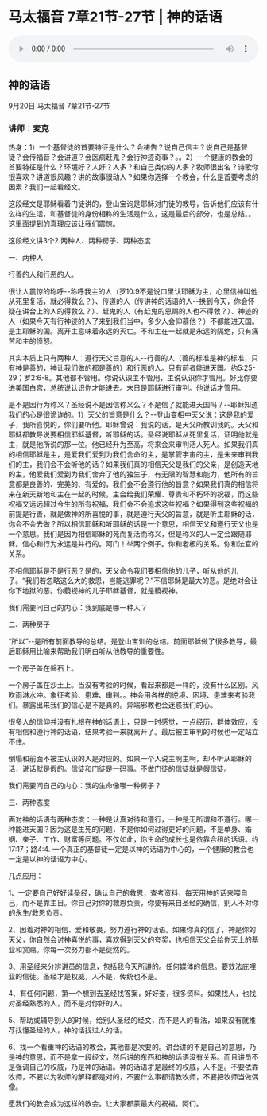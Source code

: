# 马太福音 7章21节-27节 | 神的话语

<audio style="width: 100%;" preload="false" controls controlslist="nodownload"><source src="https://file.simai.life/audio/mp3/2020/tai7_21-27_20020921.mp3" type="audio/mpeg">Your browser does not support the audio element.</audio>

## 神的话语
9月20日 
马太福音 7章21节-27节
### 讲师：麦克

热身：1）一个基督徒的首要特征是什么？会祷告？说自己信主？说自己是基督徒？会传福音？会讲道？会医病赶鬼？会行神迹奇事？。。2）一个健康的教会的首要特征是什么？环境好？人好？人多？和自己类似的人多？牧师很出名？诗歌你很喜欢？讲道很风趣？讲的故事很动人？如果你选择一个教会，什么是首要考虑的因素？我们一起看经文。

这段经文是耶稣看着门徒讲的，登山宝询是耶稣对门徒的教导，告诉他们应该有什么样的生活，和基督徒的身份相称的生活是什么，这是最后的部分，也是总结。。这里面提到的真理应该让我们震惊。

这段经文讲3个2.两种人、两种房子、两种态度

一、两种人

行善的人和行恶的人。

很让人震惊的称呼--称呼我主的人（罗10:9不是说口里认耶稣为主，心里信神叫他从死里复活，就必得救么？）、传道的人（传讲神的话语的人--换到今天，你会怀疑在讲台上的人的得救么？）、赶鬼的人（有赶鬼的恩赐的人也不得救？）、神迹的人（如果今天有行神迹的人了来到我们当中，多少人会仰慕他？）不都能进天国。是主耶稣的国。离开主意味着永远的灭亡。不和主在一起就是永远的隔绝，只有痛苦和主的愤怒。

其实本质上只有两种人：遵行天父旨意的人--行善的人（善的标准是神的标准，只有神是善的，神让我们做的都是善的）和行恶的人。只有前者能进天国。约5:25-29；罗2:6-8。其他都不管用。你说认识主不管用，主说认识你才管用。好比你要进美国白宫，总统说认识你才能进去。末日是耶稣进行审判。他说话才管用。

是不是因行为称义？圣经说不是因信称义么？不是信了就能进天国吗？--耶稣知道我们的心是很诡诈的。1）天父的旨意是什么？--登山变相中天父说：这是我的爱子，我所喜悦的，你们要听他。耶稣曾说：我说的话，是天父所教训我的。天父和耶稣都教导说要相信耶稣基督，听耶稣的话。圣经说耶稣从死里复活，证明他就是主，就是他所说的那一位。他已经升为至高，将来会来审判活人死人。如果我们真的相信耶稣是主，是爱我们爱到为我们舍命的主，是掌管宇宙的主，是未来审判我们的主，我们会不会听他的话？如果我们真的相信天父是我们的父亲，是创造天地的主，他爱我们爱到为我们舍弃了他的独生子，有无限的智慧和能力，他所有的旨意都是良善的、完美的、有爱的，我们会不会遵行他的旨意？如果我们真的相信将来在新天新地和主在一起的时候，主会给我们荣耀、尊贵和不朽坏的祝福，而这些祝福又远远超过今生的所有祝福，我们会不会追求这些祝福？如果得到这些祝福的前提是行善，就是做神的所喜悦的事，就是遵行天父的旨意，就是听主耶稣的话，你会不会去做？所以相信耶稣和听耶稣的话是一个意思，相信天父和遵行天父也是一个意思。我们是因为相信耶稣的死而复活而称义，但是称义的人一定会跟随耶稣。信心和行为永远是并行的。阿门！举两个例子。你和老板的关系。你和法官的关系。

不相信耶稣是不是行恶？是的，天父命令我们要相信他的儿子，听从他的儿子。“我们若忽略这么大的救恩，岂能逃罪呢？”不信耶稣是最大的恶。是绝对会让你下地狱的恶。你藐视神的儿子耶稣基督，就是藐视神。

我们需要问自己的内心：我到底是哪一种人？

二、两种房子

“所以”--是所有前面教导的总结。是登山宝训的总结。前面耶稣做了很多教导，最后耶稣用比喻来帮助我们明白听从他教导的重要性。

一个房子盖在磐石上。

一个房子盖在沙土上。当没有考验的时候，看起来都是一样的，没有什么区别。风吹雨淋水冲。象征考验、患难、审判。。神会用各样的逆境、困境、患难来考验我们。暴露出来我们的信心是不是真的。异端邪教也会迷惑我们的心。

很多人的信仰并没有扎根在神的话语上，只是一时感觉，一点经历，群体效应，没有相信和遵行神的话语，结果考验一来就离开了。最后被主审判的时候也一定站立不住。

倒塌和前面不被主认识的人是对应的。如果一个人说主啊主啊，却不听从耶稣的话，说话就是假的。信徒和门徒是一码事。不做门徒的信徒就是假信徒。

我们需要问自己的内心：我的生命像哪一种房子？

三、两种态度

面对神的话语有两种态度：一种是认真对待和遵行，一种是无所谓和不遵行。哪一种能进天国？因为这是生死的问题，不是你如何过得更好的问题，不是单身、婚姻、亲子、工作、财富等问题。不仅如此，你生命的成长也是依靠合租的话语。约17:17；路4:4. 一个真正的基督徒一定是以神的话语为中心的，一个健康的教会也一定是以神的话语为中心。

几点应用：

1、一定要自己好好读圣经，确认自己的救恩，查考资料，每天用神的话来喂自己，而不是靠主日。你自己对你的救恩负责，你要有来自圣经的确信，别人不对你的永生/救恩负责。

2、因着对神的相信、爱和敬畏，努力遵行神的话语。如果你真的信了，神是你的天父，你自然会讨神喜悦的事，喜欢得到天父的夸奖，也相信天父会给你天上的基业和赏赐。你每一次努力都不是徒然的。

3、用圣经来分辨讲员的信息，包括我今天所讲的。任何媒体的信息。要效法庇哩亚的信徒。圣经才是权威，人不是，传统也不是。

4、有任何问题，第一个想到去圣经找答案，好好查，很多资料。如果找人，也找对圣经熟悉的人，而不是对你好的人。

5、帮助或辅导别人的时候，给别人圣经的经文，而不是人的看法，如果没有就推荐找懂圣经的人，神的话找过人的话。

6、找一个看重神的话语的教会，其他都是次要的。讲台讲的不是自己的意思，乃是神的意思，而不是拿一段经文，然后讲的东西和神的话语没有关系。而且讲员不是强调自己的权威，乃是神的话语。神的话语才是最终的权威，人不是。不要依靠牧师，不要以为牧师的解释都是对的，不要什么事都请教牧师，不要把牧师当做偶像。

愿我们的教会成为这样的教会。让大家都蒙最大的祝福。阿们。

